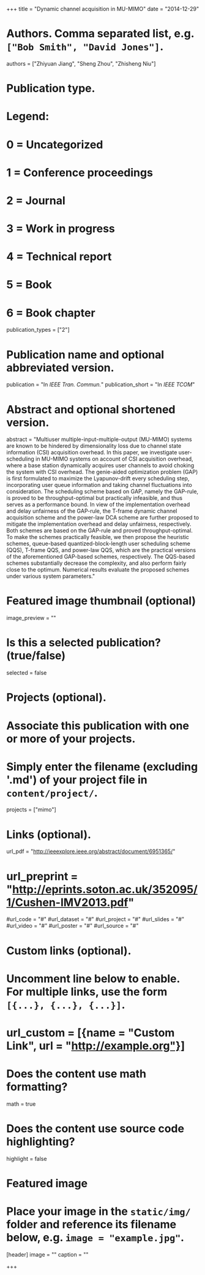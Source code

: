 +++
title = "Dynamic channel acquisition in MU-MIMO"
date = "2014-12-29"

# Authors. Comma separated list, e.g. `["Bob Smith", "David Jones"]`.
authors = ["Zhiyuan Jiang", "Sheng Zhou", "Zhisheng Niu"]

# Publication type.
# Legend:
# 0 = Uncategorized
# 1 = Conference proceedings
# 2 = Journal
# 3 = Work in progress
# 4 = Technical report
# 5 = Book
# 6 = Book chapter
publication_types = ["2"]

# Publication name and optional abbreviated version.
publication = "In *IEEE Tran. Commun.*"
publication_short = "In *IEEE TCOM*"

# Abstract and optional shortened version.
abstract = "Multiuser multiple-input-multiple-output (MU-MIMO) systems are known to be hindered by dimensionality loss due to channel state information (CSI) acquisition overhead. In this paper, we investigate user-scheduling in MU-MIMO systems on account of CSI acquisition overhead, where a base station dynamically acquires user channels to avoid choking the system with CSI overhead. The genie-aided optimization problem (GAP) is first formulated to maximize the Lyapunov-drift every scheduling step, incorporating user queue information and taking channel fluctuations into consideration. The scheduling scheme based on GAP, namely the GAP-rule, is proved to be throughput-optimal but practically infeasible, and thus serves as a performance bound. In view of the implementation overhead and delay unfairness of the GAP-rule, the T-frame dynamic channel acquisition scheme and the power-law DCA scheme are further proposed to mitigate the implementation overhead and delay unfairness, respectively. Both schemes are based on the GAP-rule and proved throughput-optimal. To make the schemes practically feasible, we then propose the heuristic schemes, queue-based quantized-block-length user scheduling scheme (QQS), T-frame QQS, and power-law QQS, which are the practical versions of the aforementioned GAP-based schemes, respectively. The QQS-based schemes substantially decrease the complexity, and also perform fairly close to the optimum. Numerical results evaluate the proposed schemes under various system parameters."

# Featured image thumbnail (optional)
image_preview = ""

# Is this a selected publication? (true/false)
selected = false

# Projects (optional).
#   Associate this publication with one or more of your projects.
#   Simply enter the filename (excluding '.md') of your project file in `content/project/`.
projects = ["mimo"]

# Links (optional).
url_pdf = "http://ieeexplore.ieee.org/abstract/document/6951365/"
# url_preprint = "http://eprints.soton.ac.uk/352095/1/Cushen-IMV2013.pdf"
#url_code = "#"
#url_dataset = "#"
#url_project = "#"
#url_slides = "#"
#url_video = "#"
#url_poster = "#"
#url_source = "#"

# Custom links (optional).
#   Uncomment line below to enable. For multiple links, use the form `[{...}, {...}, {...}]`.
# url_custom = [{name = "Custom Link", url = "http://example.org"}]

# Does the content use math formatting?
math = true

# Does the content use source code highlighting?
highlight = false

# Featured image
# Place your image in the `static/img/` folder and reference its filename below, e.g. `image = "example.jpg"`.
[header]
image = ""
caption = ""

+++

